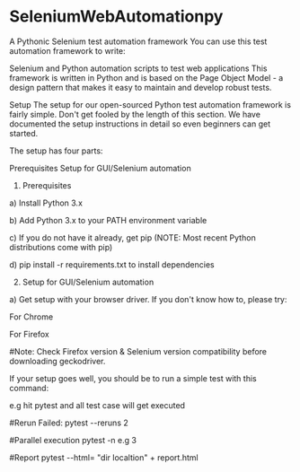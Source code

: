 # SeleniumWebAutomationpy
A Pythonic Selenium test automation framework
You can use this test automation framework to write:

Selenium and Python automation scripts to test web applications
This framework is written in Python and is based on the Page Object Model - a design pattern that makes it easy to maintain and develop robust tests. 

Setup
The setup for our open-sourced Python test automation framework is fairly simple. Don't get fooled by the length of this section. We have documented the setup instructions in detail so even beginners can get started.

The setup has four parts:

Prerequisites
Setup for GUI/Selenium automation

1. Prerequisites

a) Install Python 3.x

b) Add Python 3.x to your PATH environment variable

c) If you do not have it already, get pip (NOTE: Most recent Python distributions come with pip)

d) pip install -r requirements.txt to install dependencies

2. Setup for GUI/Selenium automation

a) Get setup with your browser driver. If you don't know how to, please try:

For Chrome

For Firefox

#Note: Check Firefox version & Selenium version compatibility before downloading geckodriver.

If your setup goes well, you should be to run a simple test with this command:

e.g hit pytest and all test case will get executed

#Rerun Failed:
pytest --reruns 2 

#Parallel execution
pytest -n <numberofbrowser> e.g 3

#Report
pytest --html= "dir localtion" + report.html

